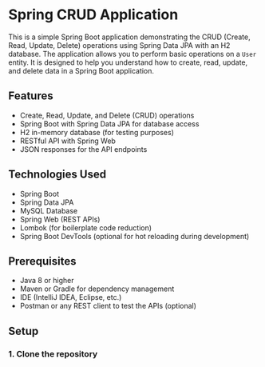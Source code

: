 # Spring CRUD Application

This is a simple Spring Boot application demonstrating the CRUD (Create, Read, Update, Delete) operations using Spring Data JPA with an H2 database. The application allows you to perform basic operations on a `User` entity. It is designed to help you understand how to create, read, update, and delete data in a Spring Boot application.

## Features

- Create, Read, Update, and Delete (CRUD) operations
- Spring Boot with Spring Data JPA for database access
- H2 in-memory database (for testing purposes)
- RESTful API with Spring Web
- JSON responses for the API endpoints

## Technologies Used

- Spring Boot
- Spring Data JPA
- MySQL Database
- Spring Web (REST APIs)
- Lombok (for boilerplate code reduction)
- Spring Boot DevTools (optional for hot reloading during development)

## Prerequisites

- Java 8 or higher
- Maven or Gradle for dependency management
- IDE (IntelliJ IDEA, Eclipse, etc.)
- Postman or any REST client to test the APIs (optional)

## Setup

### 1. Clone the repository


